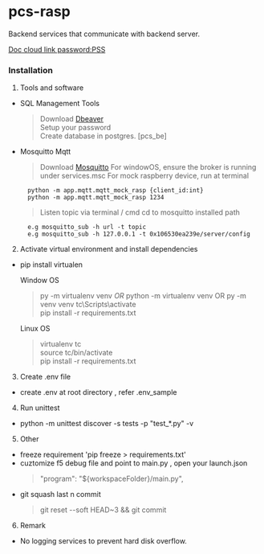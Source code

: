 # pcs-rasp
Backend services that communicate with backend server.

[Doc cloud link password:PSS](https://whimsical.com/pcs-UUWPYTmjdTin3tQacjEDCj)

### Installation
1. Tools and software
- SQL Management Tools
    > Download [Dbeaver](https://dbeaver.io/download/)  
    > Setup your password       
    > Create database in postgres. [pcs_be]  
    
- Mosquitto Mqtt
    > Download [Mosquitto](https://mosquitto.org/download/)
    > For windowOS, ensure the broker is running under services.msc
    > For mock raspberry device, run at terminal 

        
        python -m app.mqtt.mqtt_mock_rasp {client_id:int}
        python -m app.mqtt.mqtt_mock_rasp 1234

    > Listen topic via terminal  / cmd
        cd to mosquitto installed path

        e.g mosquitto_sub -h url -t topic
        e.g mosquitto_sub -h 127.0.0.1 -t 0x106530ea239e/server/config
    
   
2. Activate virtual environment and install dependencies
- pip install virtualen

    Window OS
    > py -m virtualenv venv *OR* python -m virtualenv venv OR py -m venv venv
    > tc\Scripts\activate   
    > pip install -r requirements.txt   

    Linux OS
    > virtualenv tc     
    > source tc/bin/activate    
    > pip install -r requirements.txt 

3. Create .env file
- create .env at root directory , refer .env_sample


4. Run unittest 
-  python -m unittest discover -s tests -p "test_*.py" -v

5. Other
- freeze requirement 'pip freeze > requirements.txt'
- cuztomize f5 debug file and point to main.py , open your launch.json
    >  "program": "${workspaceFolder}/main.py",
- git squash last n commit
    > git reset --soft HEAD~3 &&  git commit

6. Remark
- No logging services to prevent hard disk overflow.